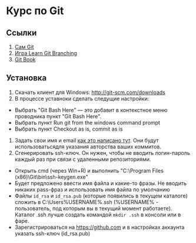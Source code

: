Курс по Git
====


Ссылки
---

1. [Сам Git](http://git-scm.com/)
2. [Игра Learn Git Branching](http://pcottle.github.io/learnGitBranching/)
3. [Git Book](http://git-scm.com/book)


Установка
---

1. Скачать клиент для Windows: http://git-scm.com/downloads
1. В процессе уставноки сделать следущие настройки:
  * Выбрать "Git Bash Here" — это добавит в контекстное меню проводника пункт "Git Bash Here".
  * Выбрать пункт Run git from the windows command prompt
  * Выбрать пункт Checkout as is, commit as is
1. Задать свои имя и email [как это написано тут](https://help.github.com/articles/set-up-git).
Они будут использоватьсядля указания авторства ваших коммитов.
1. Сгенерировать ssh-ключ. Он нужен, чтобы не вводить логин-пароль каждый раз при связи с удаленными репозиториями.
  * Открыть cmd (через Win+R) и выполнить "C:\Program Files (x86)\Git\bin\ssh-keygen.exe"
  * Будет предложено ввести имя файла и какие-то фразы. 
        Не вводить никаких pass-фраз и использовать имя файла по умолчанию
  * Файлы `id_rsa` и `id_rsa.pub` (которые появились в текущем каталоге) сложить в C:\Users\%USERNAME%\.ssh 
(%USERNAME% - пользователь, под которым вы в текущий момент работаете). 
Каталог .ssh лучше создать командой `mkdir .ssh` в консоли или в фаре.
  * Зарегистрироваться на https://github.com и в настройках аккаунта указать ssh-ключ (id_rsa.pub)


